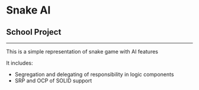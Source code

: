 # Snake AI 
## School Project
-------
This is a simple representation of snake game with AI features

It includes:
+ Segregation and delegating of responsibility in logic components
+ SRP and OCP of SOLID support
